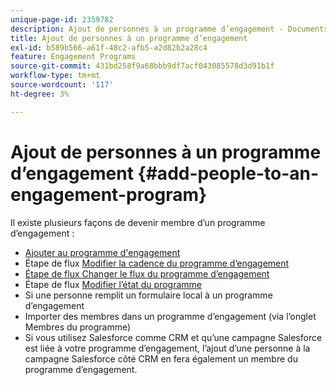 ```yaml
---
unique-page-id: 2359782
description: Ajout de personnes à un programme d’engagement - Documents Marketo - Documentation du produit
title: Ajout de personnes à un programme d’engagement
exl-id: b589b566-a61f-48c2-afb5-a2d82b2a28c4
feature: Engagement Programs
source-git-commit: 431bd258f9a68bbb9df7acf043085578d3d91b1f
workflow-type: tm+mt
source-wordcount: '117'
ht-degree: 3%

---
```


# Ajout de personnes à un programme d’engagement {#add-people-to-an-engagement-program}

Il existe plusieurs façons de devenir membre d’un programme d’engagement :

* [Ajouter au programme d&#39;engagement](/help/marketo/product-docs/core-marketo-concepts/smart-campaigns/program-flow-actions/add-to-engagement-program.md)
* Étape de flux [Modifier la cadence du programme d’engagement](/help/marketo/product-docs/core-marketo-concepts/smart-campaigns/program-flow-actions/change-engagement-program-cadence.md)
* [ Étape de flux Changer le flux du programme d’engagement](/help/marketo/product-docs/core-marketo-concepts/smart-campaigns/program-flow-actions/change-engagement-program-stream.md)
* Étape de flux [Modifier l’état du programme](/help/marketo/product-docs/core-marketo-concepts/smart-campaigns/program-flow-actions/change-program-status.md)
* Si une personne remplit un formulaire local à un programme d’engagement
* Importer des membres dans un programme d’engagement (via l’onglet Membres du programme)
* Si vous utilisez Salesforce comme CRM et qu’une campagne Salesforce est liée à votre programme d’engagement, l’ajout d’une personne à la campagne Salesforce côté CRM en fera également un membre du programme d’engagement.
